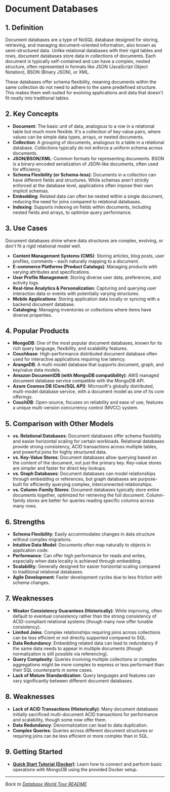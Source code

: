 # Document Databases

## 1. Definition

Document databases are a type of NoSQL database designed for storing, retrieving, and managing document-oriented information, also known as semi-structured data. Unlike relational databases with their rigid tables and rows, document databases store data in collections of documents. Each document is typically self-contained and can have a complex, nested structure, often represented in formats like JSON (JavaScript Object Notation), BSON (Binary JSON), or XML.

These databases offer schema flexibility, meaning documents within the same collection do not need to adhere to the same predefined structure. This makes them well-suited for evolving applications and data that doesn't fit neatly into traditional tables.

## 2. Key Concepts

*   **Document**: The basic unit of data, analogous to a row in a relational table but much more flexible. It's a collection of key-value pairs, where values can be simple data types, arrays, or nested documents.
*   **Collection**: A grouping of documents, analogous to a table in a relational database. Collections typically do not enforce a uniform schema across documents.
*   **JSON/BSON/XML**: Common formats for representing documents. BSON is a binary-encoded serialization of JSON-like documents, often used for efficiency.
*   **Schema Flexibility (or Schema-less)**: Documents in a collection can have different fields and structures. While schemas aren't strictly enforced at the database level, applications often impose their own implicit schemas.
*   **Embedding**: Related data can often be nested within a single document, reducing the need for joins compared to relational databases.
*   **Indexing**: Supports indexing on fields within documents, including nested fields and arrays, to optimize query performance.

## 3. Use Cases

Document databases shine where data structures are complex, evolving, or don't fit a rigid relational model well.

*   **Content Management Systems (CMS)**: Storing articles, blog posts, user profiles, comments – each naturally mapping to a document.
*   **E-commerce Platforms (Product Catalogs)**: Managing products with varying attributes and specifications.
*   **User Profile Management**: Storing diverse user data, preferences, and activity logs.
*   **Real-time Analytics & Personalization**: Capturing and querying user interaction data or events with potentially varying structures.
*   **Mobile Applications**: Storing application data locally or syncing with a backend document database.
*   **Cataloging**: Managing inventories or collections where items have diverse properties.

## 4. Popular Products

*   **MongoDB**: One of the most popular document databases, known for its rich query language, flexibility, and scalability features.
*   **Couchbase**: High-performance distributed document database often used for interactive applications requiring low latency.
*   **ArangoDB**: A multi-model database that supports document, graph, and key/value data models.
*   **Amazon DocumentDB (with MongoDB compatibility)**: AWS managed document database service compatible with the MongoDB API.
*   **Azure Cosmos DB (Core/SQL API)**: Microsoft's globally distributed, multi-model database service, with a document model as one of its core offerings.
*   **CouchDB**: Open-source, focuses on reliability and ease of use, features a unique multi-version concurrency control (MVCC) system.

## 5. Comparison with Other Models

*   **vs. Relational Databases**: Document databases offer schema flexibility and easier horizontal scaling for certain workloads. Relational databases provide strong consistency, ACID transactions across multiple tables, and powerful joins for highly structured data.
*   **vs. Key-Value Stores**: Document databases allow querying based on the *content* of the document, not just the primary key. Key-value stores are simpler and faster for direct key lookups.
*   **vs. Graph Databases**: Document databases can model relationships through embedding or references, but graph databases are purpose-built for efficiently querying complex, interconnected relationships.
*   **vs. Column-Family Stores**: Document databases typically store entire documents together, optimized for retrieving the full document. Column-family stores are better for queries reading specific columns across many rows.

## 6. Strengths

*   **Schema Flexibility**: Easily accommodates changes in data structure without complex migrations.
*   **Intuitive Data Model**: Documents often map naturally to objects in application code.
*   **Performance**: Can offer high performance for reads and writes, especially when data locality is achieved through embedding.
*   **Scalability**: Generally designed for easier horizontal scaling compared to traditional relational databases.
*   **Agile Development**: Faster development cycles due to less friction with schema changes.

## 7. Weaknesses

*   **Weaker Consistency Guarantees (Historically)**: While improving, often default to eventual consistency rather than the strong consistency of ACID-compliant relational systems (though many now offer tunable consistency).
*   **Limited Joins**: Complex relationships requiring joins across collections can be less efficient or not directly supported compared to SQL.
*   **Data Redundancy**: Embedding related data can lead to redundancy if the same data needs to appear in multiple documents (though normalization is still possible via referencing).
*   **Query Complexity**: Queries involving multiple collections or complex aggregations might be more complex to express or less performant than their SQL counterparts in some cases.
*   **Lack of Mature Standardization**: Query languages and features can vary significantly between different document databases.

## 8. Weaknesses

*   **Lack of ACID Transactions (Historically)**: Many document databases initially sacrificed multi-document ACID transactions for performance and scalability, though some now offer them.
*   **Data Redundancy**: Denormalization can lead to data duplication.
*   **Complex Queries**: Queries across different document structures or requiring joins can be less efficient or more complex than in SQL.

## 9. Getting Started

*   **[Quick Start Tutorial (Docker)](./tutorials/02_mongodb_tutorial.md)**: Learn how to connect and perform basic operations with MongoDB using the provided Docker setup.

---
*Back to [Database World Tour README](../README.md)*
